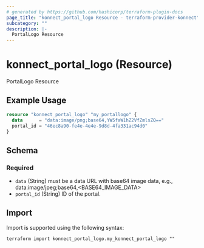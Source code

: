 ```yaml
---
# generated by https://github.com/hashicorp/terraform-plugin-docs
page_title: "konnect_portal_logo Resource - terraform-provider-konnect"
subcategory: ""
description: |-
  PortalLogo Resource
---
```


# konnect_portal_logo (Resource)

PortalLogo Resource

## Example Usage

```terraform
resource "konnect_portal_logo" "my_portallogo" {
  data      = "data:image/png;base64,YW5faW1hZ2VfZmlsZQ=="
  portal_id = "46ec8a90-fe4e-4e4e-9d8d-4fa331ac94d0"
}
```

<!-- schema generated by tfplugindocs -->
## Schema

### Required

- `data` (String) must be a data URL with base64 image data, e.g., data:image/jpeg;base64,<BASE64_IMAGE_DATA>
- `portal_id` (String) ID of the portal.

## Import

Import is supported using the following syntax:

```shell
terraform import konnect_portal_logo.my_konnect_portal_logo ""
```
